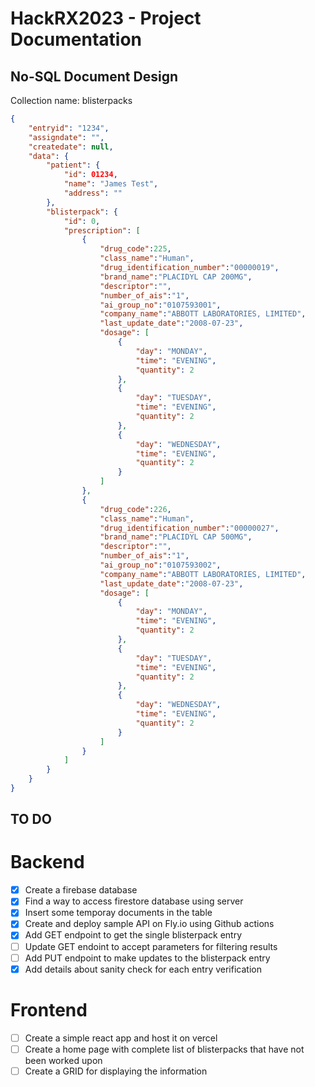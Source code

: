 # HackRX2023 - Project Documentation


## No-SQL Document Design



Collection name: blisterpacks

```JSON
{
    "entryid": "1234",
    "assigndate": "",
    "createdate": null,
    "data": {
        "patient": {
            "id": 01234,
            "name": "James Test",
            "address": ""
        },
        "blisterpack": {
            "id": 0,
            "prescription": [
                {
                    "drug_code":225,
                    "class_name":"Human",
                    "drug_identification_number":"00000019",
                    "brand_name":"PLACIDYL CAP 200MG",
                    "descriptor":"",
                    "number_of_ais":"1",
                    "ai_group_no":"0107593001",
                    "company_name":"ABBOTT LABORATORIES, LIMITED",
                    "last_update_date":"2008-07-23",
                    "dosage": [
                        {
                            "day": "MONDAY",
                            "time": "EVENING",
                            "quantity": 2
                        },
                        {
                            "day": "TUESDAY",
                            "time": "EVENING",
                            "quantity": 2
                        },
                        {
                            "day": "WEDNESDAY",
                            "time": "EVENING",
                            "quantity": 2
                        }
                    ]
                },
                {
                    "drug_code":226,
                    "class_name":"Human",
                    "drug_identification_number":"00000027",
                    "brand_name":"PLACIDYL CAP 500MG",
                    "descriptor":"",
                    "number_of_ais":"1",
                    "ai_group_no":"0107593002",
                    "company_name":"ABBOTT LABORATORIES, LIMITED",
                    "last_update_date":"2008-07-23",
                    "dosage": [
                        {
                            "day": "MONDAY",
                            "time": "EVENING",
                            "quantity": 2
                        },
                        {
                            "day": "TUESDAY",
                            "time": "EVENING",
                            "quantity": 2
                        },
                        {
                            "day": "WEDNESDAY",
                            "time": "EVENING",
                            "quantity": 2
                        }
                    ]
                }
            ]
        }
    }
}
```

## TO DO

Backend
=======
- [x] Create a firebase database
- [x] Find a way to access firestore database using server
- [x] Insert some temporay documents in the table
- [x] Create and deploy sample API on Fly.io using Github actions
- [x] Add GET endpoint to get the single blisterpack entry
- [ ] Update GET endoint to accept parameters for filtering results
- [ ] Add PUT endpoint to make updates to the blisterpack entry
- [x] Add details about sanity check for each entry verification

Frontend
========
- [ ] Create a simple react app and host it on vercel
- [ ] Create a home page with complete list of blisterpacks that have not been worked upon
- [ ] Create a GRID for displaying the information
